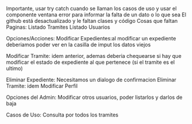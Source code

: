 Importante, usar try catch cuando se llaman los casos de uso y usar el componente ventana error para informar la falta de un dato o lo que sea
El github está desactualizado y le faltan clases y código 
Cosas que faltan
Paginas:
Listado Tramites
Listado Usuarios

Opciones/Acciones:
Modificar Expedientes:al modificar un expediente deberiamos poder ver en la casilla de imput los datos viejos

Modificar Tramite: idem anterior, ademas deberia chequearse si hay que modificar el estado de expediente al que pertenece (si el tramite es el ultimo)

Eliminar Expediente: Necesitamos un dialogo de confirmacion
Eliminar Tramite: idem
Modificar Perfil

Opciones del Admin: Modificar otros usuarios, poder listarlos y darlos de baja

Casos de Uso:
Consulta por todos los tramites
